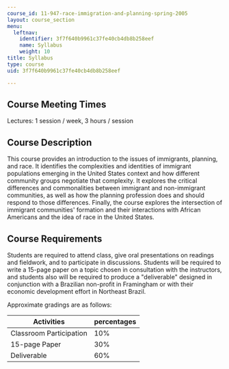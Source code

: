 ```yaml
---
course_id: 11-947-race-immigration-and-planning-spring-2005
layout: course_section
menu:
  leftnav:
    identifier: 3f7f640b9961c37fe40cb4db8b258eef
    name: Syllabus
    weight: 10
title: Syllabus
type: course
uid: 3f7f640b9961c37fe40cb4db8b258eef

---
```


Course Meeting Times
--------------------

Lectures: 1 session / week, 3 hours / session

Course Description
------------------

This course provides an introduction to the issues of immigrants, planning, and race. It identifies the complexities and identities of immigrant populations emerging in the United States context and how different community groups negotiate that complexity. It explores the critical differences and commonalities between immigrant and non-immigrant communities, as well as how the planning profession does and should respond to those differences. Finally, the course explores the intersection of immigrant communities' formation and their interactions with African Americans and the idea of race in the United States.

Course Requirements
-------------------

Students are required to attend class, give oral presentations on readings and fieldwork, and to participate in discussions. Students will be required to write a 15-page paper on a topic chosen in consultation with the instructors, and students also will be required to produce a "deliverable" designed in conjunction with a Brazilian non-profit in Framingham or with their economic development effort in Northeast Brazil.

Approximate gradings are as follows:

| Activities | percentages |
| --- | --- |
| Classroom Participation | 10% |
| 15-page Paper | 30% |
| Deliverable | 60%